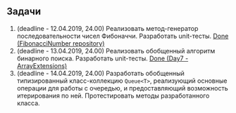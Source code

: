 ## Задачи

1. (deadline - 12.04.2019, 24.00) Реализовать метод-генератор последовательности чисел Фибоначчи. Разработать unit-тесты.
[Done (FibonacciNumber repository)](https://github.com/arinkarus/FibonacciNumber)
2. (deadline - 13.04.2019, 24.00) Реализовать обобщенный алгоритм бинарного поиска. Разработать unit-тесты.
[Done (Day7 - ArrayExtensions)](https://github.com/arinkarus/NET1.S.2019.Chemrukova.07)
3. (deadline - 14.04.2019, 24.00) Разработать обобщенный типизированный класс-коллекцию `Queue<T>`, реализующий основные операции для работы с очередью, и предоставляющий возможность итерирования по ней. Протестировать методы разработанного класса.
